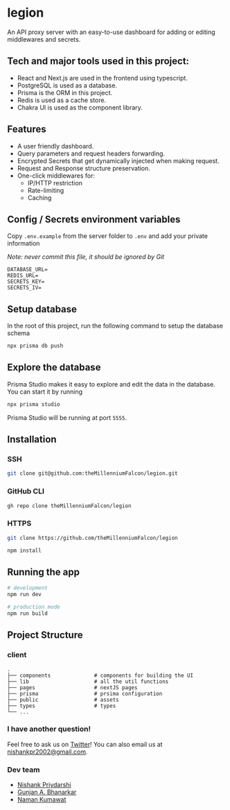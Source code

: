 # legion

An API proxy server with an easy-to-use dashboard for adding or editing middlewares and secrets.

## Tech and major tools used in this project:

- React and Next.js are used in the frontend using typescript.
- PostgreSQL is used as a database.
- Prisma is the ORM in this project.
- Redis is used as a cache store.
- Chakra UI is used as the component library.

## Features
- A user friendly dashboard.
- Query parameters and request headers forwarding.
- Encrypted Secrets that get dynamically injected when making request.
- Request and Response structure preservation.
- One-click middlewares for:
  - IP/HTTP restriction
  - Rate-limiting
  - Caching

## Config / Secrets environment variables

Copy `.env.example` from the server folder to `.env` and add your private information

*Note: never commit this file, it should be ignored by Git*

```
DATABASE_URL=
REDIS_URL=
SECRETS_KEY=
SECRETS_IV=
```

## Setup database
In the root of this project, run the following command to setup the database schema
```bash
npx prisma db push
```

## Explore the database
Prisma Studio makes it easy to explore and edit the data in the database. You can start it by running
```bash
npx prisma studio
```
Prisma Studio will be running at port `5555`.

## Installation

### SSH

```bash
git clone git@github.com:theMillenniumFalcon/legion.git
```

### GitHub CLI

```bash
gh repo clone theMillenniumFalcon/legion
```

### HTTPS

```bash
git clone https://github.com/theMillenniumFalcon/legion
```


```bash
npm install
```

## Running the app

```bash
# development
npm run dev

# production mode
npm run build
```

## Project Structure

### client
    .
    ├── components              # components for building the UI
    ├── lib                     # all the util functions
    ├── pages                   # nextJS pages
    ├── prisma                  # prsima configuration
    ├── public                  # assets
    ├── types                   # types
    └── ...

### I have another question!

Feel free to ask us on [Twitter](https://twitter.com/nishankstwt)! You can also email us at nishankpr2002@gmail.com.

### Dev team

- [Nishank Priydarshi](https://themillenniumfalcon.github.io)
- [Gunjan A. Bhanarkar](https://github.com/gunjan1909)
- [Naman Kumawat](https://www.instagram.com/nxmxn_21)